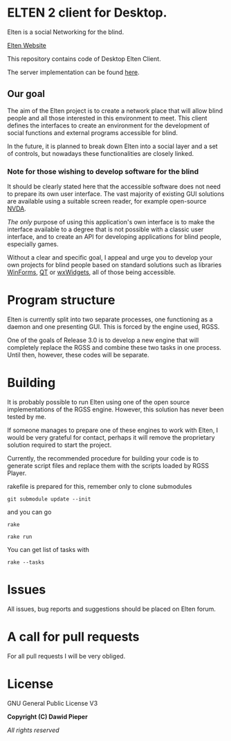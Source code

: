 # ELTEN 2 client for Desktop.
Elten is a social Networking for the blind.

[Elten Website](https://elten-net.eu)

This repository contains code of Desktop Elten Client.

The server implementation can be found [here](https://github.com/dawidpieper/elten2-server).

## Our goal
The aim of the Elten project is to create a network place that will allow blind people and all those interested in this environment to meet. This client defines the interfaces to create an environment for the development of social functions and external programs accessible for blind.

In the future, it is planned to break down Elten into a social layer and a set of controls, but nowadays these functionalities are closely linked.
### Note for those wishing to develop software for the blind
It should be clearly stated here that the accessible software does not need to prepare its own user interface. The vast majority of existing GUI solutions are available using a suitable screen reader, for example open-source [NVDA](https://github.com/nvaccess/nvda).

*The only* purpose of using this application's own interface is to make the interface available to a degree that is not possible with a classic user interface, and to create an API for developing applications for blind people, especially games.

Without a clear and specific goal, I appeal and urge you to develop your own projects for blind people based on standard solutions such as libraries [WinForms](https://github.com/dotnet/winforms), [QT](https://github.com/qt/qt5) or [wxWidgets](https://github.com/wxWidgets/wxWidgets), all of those being accessible.

# Program structure
Elten is currently split into two separate processes, one functioning as a daemon and one presenting GUI. This is forced by the engine used, RGSS.

One of the goals of Release 3.0 is to develop a new engine that will completely replace the RGSS and combine these two tasks in one process. Until then, however, these codes will be separate.

# Building
It is probably possible to run Elten using one of the open source implementations of the RGSS engine. However, this solution has never been tested by me.

If someone manages to prepare one of these engines to work with Elten, I would be very grateful for contact, perhaps it will remove the proprietary solution required to start the project.

Currently, the recommended procedure for building your code is to generate script files and replace them with the scripts loaded by RGSS Player.

rakefile is prepared for this, remember only to clone submodules

`git submodule update --init`

and you can go

`rake`

`rake run`

You can get list of tasks with

`rake --tasks`

# Issues
All issues, bug reports and suggestions should be placed on Elten forum.

# A call for pull requests
For all pull requests I will be very obliged.

# License
GNU General Public License V3 

__Copyright (C) Dawid Pieper__

_All rights reserved_
